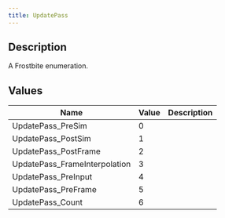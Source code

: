 ```yaml
---
title: UpdatePass
---
```

## Description

A Frostbite enumeration.

## Values

| Name                           | Value | Description |
| ------------------------------ | ----- | ----------- |
| UpdatePass\_PreSim             | 0     |             |
| UpdatePass\_PostSim            | 1     |             |
| UpdatePass\_PostFrame          | 2     |             |
| UpdatePass\_FrameInterpolation | 3     |             |
| UpdatePass\_PreInput           | 4     |             |
| UpdatePass\_PreFrame           | 5     |             |
| UpdatePass\_Count              | 6     |             |
